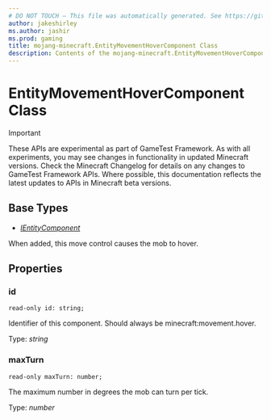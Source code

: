 ```yaml
---
# DO NOT TOUCH — This file was automatically generated. See https://github.com/Mojang/MinecraftScriptingApiDocsGenerator to modify descriptions, examples, etc.
author: jakeshirley
ms.author: jashir
ms.prod: gaming
title: mojang-minecraft.EntityMovementHoverComponent Class
description: Contents of the mojang-minecraft.EntityMovementHoverComponent class.
---
```

# EntityMovementHoverComponent Class
>[!IMPORTANT]
>These APIs are experimental as part of GameTest Framework. As with all experiments, you may see changes in functionality in updated Minecraft versions. Check the Minecraft Changelog for details on any changes to GameTest Framework APIs. Where possible, this documentation reflects the latest updates to APIs in Minecraft beta versions.

## Base Types
- [*IEntityComponent*](IEntityComponent.md)

When added, this move control causes the mob to hover.

## Properties
### **id**
`read-only id: string;`

Identifier of this component. Should always be minecraft:movement.hover.

Type: *string*


### **maxTurn**
`read-only maxTurn: number;`

The maximum number in degrees the mob can turn per tick.

Type: *number*




